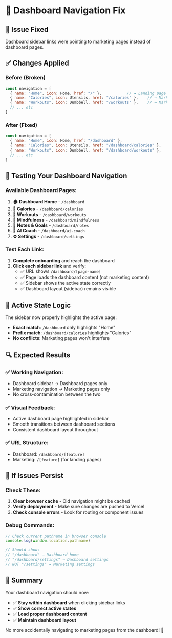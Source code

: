 # 🔧 Dashboard Navigation Fix

## 🎯 **Issue Fixed**
Dashboard sidebar links were pointing to marketing pages instead of dashboard pages.

## ✅ **Changes Applied**

### **Before (Broken)**
```javascript
const navigation = [
  { name: "Home", icon: Home, href: "/" },           // → Landing page
  { name: "Calories", icon: Utensils, href: "/calories" },    // → Marketing page
  { name: "Workouts", icon: Dumbbell, href: "/workouts" },    // → Marketing page  
  // ... etc
]
```

### **After (Fixed)**
```javascript
const navigation = [
  { name: "Home", icon: Home, href: "/dashboard" },                    // → Dashboard home
  { name: "Calories", icon: Utensils, href: "/dashboard/calories" },   // → Dashboard calories
  { name: "Workouts", icon: Dumbbell, href: "/dashboard/workouts" },   // → Dashboard workouts
  // ... etc
]
```

## 🧪 **Testing Your Dashboard Navigation**

### **Available Dashboard Pages:**
1. **🏠 Dashboard Home** - `/dashboard`
2. **🍎 Calories** - `/dashboard/calories`  
3. **💪 Workouts** - `/dashboard/workouts`
4. **🧘 Mindfulness** - `/dashboard/mindfulness`
5. **📝 Notes & Goals** - `/dashboard/notes`
6. **🤖 AI Coach** - `/dashboard/ai-coach`
7. **⚙️ Settings** - `/dashboard/settings`

### **Test Each Link:**
1. **Complete onboarding** and reach the dashboard
2. **Click each sidebar link** and verify:
   - ✅ URL shows `/dashboard/[page-name]`
   - ✅ Page loads the dashboard content (not marketing content)
   - ✅ Sidebar shows the active state correctly
   - ✅ Dashboard layout (sidebar) remains visible

## 🎨 **Active State Logic**

The sidebar now properly highlights the active page:
- **Exact match**: `/dashboard` only highlights "Home"
- **Prefix match**: `/dashboard/calories` highlights "Calories"
- **No conflicts**: Marketing pages won't interfere

## 🔍 **Expected Results**

### **✅ Working Navigation:**
- Dashboard sidebar → Dashboard pages only
- Marketing navigation → Marketing pages only  
- No cross-contamination between the two

### **✅ Visual Feedback:**
- Active dashboard page highlighted in sidebar
- Smooth transitions between dashboard sections
- Consistent dashboard layout throughout

### **✅ URL Structure:**
- Dashboard: `/dashboard/[feature]`
- Marketing: `/[feature]` (for landing pages)

## 🚨 **If Issues Persist**

### **Check These:**
1. **Clear browser cache** - Old navigation might be cached
2. **Verify deployment** - Make sure changes are pushed to Vercel
3. **Check console errors** - Look for routing or component issues

### **Debug Commands:**
```javascript
// Check current pathname in browser console
console.log(window.location.pathname)

// Should show:
// "/dashboard" → Dashboard home
// "/dashboard/settings" → Dashboard settings  
// NOT "/settings" → Marketing settings
```

## 🎉 **Summary**

Your dashboard navigation should now:
- ✅ **Stay within dashboard** when clicking sidebar links
- ✅ **Show correct active states** 
- ✅ **Load proper dashboard content**
- ✅ **Maintain dashboard layout**

No more accidentally navigating to marketing pages from the dashboard! 🚀

